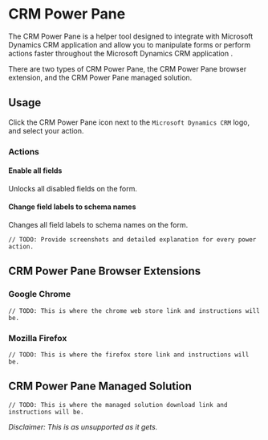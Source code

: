 # CRM Power Pane

The CRM Power Pane is a helper tool designed to integrate with Microsoft Dynamics CRM application and allow you to manipulate forms or perform actions faster throughout the Microsoft Dynamics CRM application .

There are two types of CRM Power Pane, the CRM Power Pane browser extension, and the CRM Power Pane managed solution.

## Usage

Click the CRM Power Pane icon next to the `Microsoft Dynamics CRM` logo, and select your action.

### Actions
#### Enable all fields
Unlocks all disabled fields on the form.

#### Change field labels to schema names
Changes all field labels to schema names on the form.
 
    // TODO: Provide screenshots and detailed explanation for every power action.

## CRM Power Pane Browser Extensions
### Google Chrome

    // TODO: This is where the chrome web store link and instructions will be.

### Mozilla Firefox

    // TODO: This is where the firefox store link and instructions will be.

## CRM Power Pane Managed Solution

    // TODO: This is where the managed solution download link and instructions will be.

*Disclaimer: This is as unsupported as it gets.*
